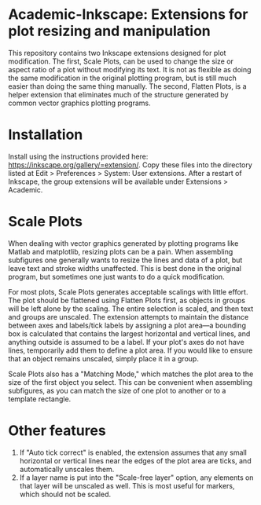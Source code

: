 # Academic-Inkscape: Extensions for plot resizing and manipulation
This repository contains two Inkscape extensions designed for plot modification. The first, Scale Plots, can be used to change the size or aspect ratio of a plot without modifying its text. It is not as flexible as doing the same modification in the original plotting program, but is still much easier than doing the same thing manually. The second, Flatten Plots, is a helper extension that eliminates much of the structure generated by common vector graphics plotting programs. 

# Installation
Install using the instructions provided here: https://inkscape.org/gallery/=extension/. Copy these files into the directory listed at Edit > Preferences > System: User extensions. After a restart of Inkscape, the group extensions will be available under Extensions > Academic.

# Scale Plots
When dealing with vector graphics generated by plotting programs like Matlab and matplotlib, resizing plots can be a pain. When assembling subfigures one generally wants to resize the lines and data of a plot, but leave text and stroke widths unaffected. This is best done in the original program, but sometimes one just wants to do a quick modification.

For most plots, Scale Plots generates acceptable scalings with little effort. The plot should be flattened using Flatten Plots first, as objects in groups will be left alone by the scaling. The entire selection is scaled, and then text and groups are unscaled. The extension attempts to maintain the distance between axes and labels/tick labels by assigning a plot area—a bounding box is calculated that contains the largest horizontal and vertical lines, and anything outside is assumed to be a label. If your plot's axes do not have lines, temporarily add them to define a plot area. If you would like to ensure that an object remains unscaled, simply place it in a group.

Scale Plots also has a "Matching Mode," which matches the plot area to the size of the first object you select. This can be convenient when assembling subfigures, as you can match the size of one plot to another or to a template rectangle.
            
# Other features
1. If "Auto tick correct" is enabled, the extension assumes that any small horizontal or vertical lines near the edges of the plot area are ticks, and automatically unscales them.
2. If a layer name is put into the "Scale-free layer" option, any elements on that layer will be unscaled as well. This is most useful for markers, which should not be scaled.
